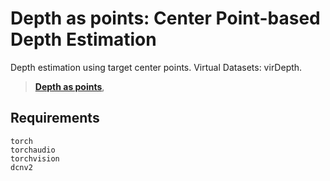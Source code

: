 # Depth as points: Center Point-based Depth Estimation
Depth estimation using target center points. 
Virtual Datasets: virDepth.
> [**Depth as points**](http://arxiv.org/abs/1904.07850), 


## Requirements
~~~
torch
torchaudio
torchvision
dcnv2
~~~
